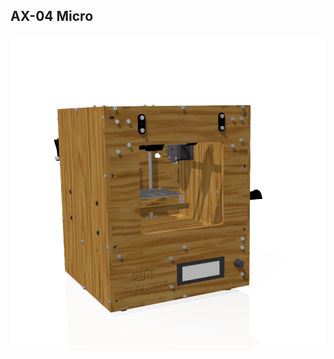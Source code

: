 <h2>AX-04 Micro</h2>


<img src="https://raw.githubusercontent.com/AxMod3DPrint/AX-04-Micro/master/Render/AX-04%20Micro%20Assembly.png" alt="AX-04 Micro" />
